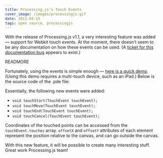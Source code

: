 ```yaml
---
title: Processing.js’s Touch Events
cover_image: /images/processingjs.gif
date: 2011-04-15
tags: open source, processingjs
---
```

With the release of Processing.js v1.1, a very interesting feature was added —
support for Webkit touch events. At the moment, there doesn't seem to be any
documentation on how these events can be used. (A [ticket for this documentation
bug](https://processing-js.lighthouseapp.com/projects/41284/tickets/1090-mouse-events-reference-is-missing-pjs-specific-funcs)
appears to exist.)

READMORE

Fortunately, using the events is simple enough — [here is a quick
demo](/demo/processing-touch/processing-touch.html). (Using this demo requires a
multi-touch device, such as an iPad.) Below is the source code of the .pde file:

<script src="https://gist.github.com/1212009.js?file=TouchEvents.pde"></script>

Essentially, the following new events were added:

* `void touchStart(TouchEvent touchEvent);`
* `void touchMove(TouchEvent touchEvent);`
* `void touchEnd(TouchEvent touchEvent);`
* `void touchCancel(TouchEvent touchEvent);`

Coordinates of the touched points can be accessed from the `touchEvent.touches`
array. `offsetX` and `offsetY` attributes of each element represent the position
relative to the canvas, and can go outside the canvas.

With this new feature, it will be possible to create many interesting stuff.
Great work Processing.js team!
